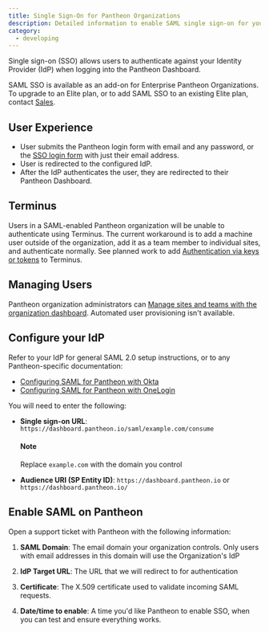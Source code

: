 ```yaml
---
title: Single Sign-On for Pantheon Organizations
description: Detailed information to enable SAML single sign-on for your organization.
category:
  - developing
---
```

Single sign-on (SSO) allows users to authenticate against your Identity Provider (IdP) when logging into the Pantheon Dashboard.

SAML SSO is available as an add-on for Enterprise Pantheon Organizations.
To upgrade to an Elite plan, or to add SAML SSO to an existing Elite plan, contact [Sales](https://pantheon.io/why-pantheon-enterprise).

## User Experience
* User submits the Pantheon login form with email and any password, or the [SSO login form](https://dashboard.pantheon.io/sso) with just their email address.
* User is redirected to the configured IdP.  
* After the IdP authenticates the user, they are redirected to their Pantheon Dashboard.

## Terminus
Users in a SAML-enabled Pantheon organization will be unable to  authenticate using Terminus. The current workaround is to add a machine user outside of the organization, add it as a team member to individual sites, and authenticate normally. See planned work to add [Authentication via keys or tokens](https://github.com/pantheon-systems/cli/issues/291) to Terminus.

## Managing Users

Pantheon organization administrators can [Manage sites and teams with the organization dashboard](/docs/articles/organizations/managing-sites-and-teams-with-the-organization-dashboard/). Automated user provisioning isn't available.


## Configure your IdP

Refer to your IdP for general SAML 2.0 setup instructions, or to any Pantheon-specific documentation:

* [Configuring SAML for Pantheon with Okta](/docs/articles/organizations/saml-for-orgs-with-okta)
* [Configuring SAML for Pantheon with OneLogin](https://onelogin.zendesk.com/hc/en-us/articles/204356174-Configuring-SAML-for-Pantheon)

You will need to enter the following:

+ **Single sign-on URL**: `https://dashboard.pantheon.io/saml/example.com/consume`

  <div class="alert alert-info" role="alert">
  <h4>Note</h4>
  Replace <code>example.com</code> with the domain you control</div>

+ **Audience URI (SP Entity ID)**: `https://dashboard.pantheon.io` or `https://dashboard.pantheon.io/`

## Enable SAML on Pantheon

Open a support ticket with Pantheon with the following information:

1. **SAML Domain**: The email domain your organization controls. Only users with email addresses in this domain will use the Organization's IdP

2. **IdP Target URL**: The URL that we will redirect to for authentication

3. **Certificate**: The X.509 certificate used to validate incoming SAML requests.

4. **Date/time to enable**: A time you'd like Pantheon to enable SSO, when you can test and ensure everything works.
